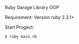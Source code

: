 Ruby Garage Library OOP

Requirement:
Version ruby 2.3.1+

Start Progect:

```sh
$ ruby main.rb
```
